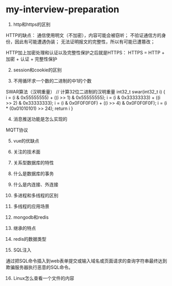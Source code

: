 # my-interview-preparation

1. http和https的区别

HTTP的缺点：
通信使用明文（不加密），内容可能会被窃听；
不验证通信方的身份，因此有可能遭遇伪装；
无法证明报文的完整性，所以有可能已遭篡改；

HTTP加上加密处理和认证以及完整性保护之后就是HTTPS：
HTTPS = HTTP + 加密 + 认证 + 完整性保护

2. session和cookie的区别

3. 不用循环求一个数的二进制的中1的个数

SWAR算法（汉明重量）
// 计算32位二进制的汉明重量
int32_t swar(int32_t i)
{    
    i = (i & 0x55555555) + ((i >> 1) & 0x55555555);
    i = (i & 0x33333333) + ((i >> 2) & 0x33333333);
    i = (i & 0x0F0F0F0F) + ((i >> 4) & 0x0F0F0F0F);
    i = (i * (0x01010101) >> 24);
    return i
}

4. 消息推送功能是怎么实现的

MQTT协议

5. vue的优缺点

6. 关注的技术面

7. 关系型数据库的特性

8. 什么是数据库的事务

9. 什么是内连接、外连接

10. 多进程和多线程的区别

11. 多线程的应用场景

12. mongodb和redis

13. 继承的特点

14. redis的数据类型

15. SQL注入

通过把SQL命令插入到web表单提交或输入域名或页面请求的查询字符串最终达到欺骗服务器执行恶意的SQL命令。

16. Linux怎么查看一个文件的内容
